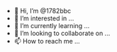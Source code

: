 - 👋 Hi, I’m @1782bbc
- 👀 I’m interested in ...
- 🌱 I’m currently learning ...
- 💞️ I’m looking to collaborate on ...
- 📫 How to reach me ...

<!---
1782bbc/1782bbc is a ✨ special ✨ repository because its `README.md` (this file) appears on your GitHub profile.
You can click the Preview link to take a look at your changes.
--->

